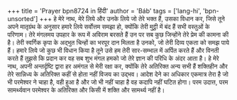 +++
title = 'Prayer bpn8724 in हिंदी'
author = 'Báb'
tags = ['lang-hi', 'bpn-unsorted']
+++
हे मेरे नाथ, मेरे लिये और उनके लिये जो तेरे भक्त हैं, उसका विधान कर, जिसे तूने अपने मातृग्रंथ के अनुसार हमारे लिये सर्वोत्तम समझा हो, क्योंकि तेरी मुट्ठी में बंद हैं सभी वस्तुओं के परिणाम। तेरे मंगलमय उपहार के रूप में अविराम बरसते हैं उन पर सब कुछ जिन्होंने तेरे प्रेम की कामना की है। तेरी स्वर्गिक कृपा के अद्भुत चिन्हों का भरपूर दान मिलता है उनको, जो तेरी दिव्य एकता को समझ पाये हैं। हमारे लिये जो कुछ भी विधान किया है तूने उसे हम तेरी सार-सम्भाल में अर्पित करते हैं और विनती करते हैं तुझसे कि प्रदान कर वह सब शुभ मंगल हमको जो तेरे ज्ञान की परिधि के अंदर आता है। हे मेरे नाथ, अपनी अन्तर्दृष्टि द्वारा हर अमंगल से मेरी रक्षा कर, क्योंकि तेरे अतिरिक्त अन्य सभी हैं शक्तिहीन और तेरे सान्निध्य के अतिरिक्त कहीं से होता नहीं विजय का उद्भव। आदेश देने का अधिकार एकमात्र तेरा है जो भी परमेश्वर ने चाहा है, वही हुआ है और जो भी नहीं चाहा है वह कदापि नहीं घटित होगा। परम उदात्त, परम सामर्थ्यवान परमेश्वर के अतिरिक्त और किसी में शक्ति और सामर्थ्य नहीं है।
